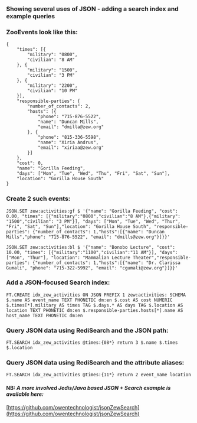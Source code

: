 ### Showing several uses of JSON - adding a search index and example queries

### ZooEvents look like this:
``` 
{
	"times": [{
		"military": "0800",
		"civilian": "8 AM"
	}, {
		"military": "1500",
		"civilian": "3 PM"
	}, {
		"military": "2200",
		"civilian": "10 PM"
	}],
	"responsible-parties": {
		"number_of_contacts": 2,
		"hosts": [{
			"phone": "715-876-5522",
			"name": "Duncan Mills",
			"email": "dmilla@zew.org"
		}, {
			"phone": "815-336-5598",
			"name": "Xiria Andrus",
			"email": "xiriaa@zew.org"
		}]
	},
	"cost": 0,
	"name": "Gorilla Feeding",
	"days": ["Mon", "Tue", "Wed", "Thu", "Fri", "Sat", "Sun"],
	"location": "Gorilla House South"
}
```

### Create 2 such events:

``` 
JSON.SET zew:activities:gf $ '{"name": "Gorilla Feeding", "cost": 0.00, "times": [{"military":"0800","civilian":"8 AM"},{"military": "1500","civilian": "3 PM"}], "days": ["Mon", "Tue", "Wed", "Thur", "Fri", "Sat", "Sun"],"location": "Gorilla House South", "responsible-parties": {"number_of_contacts": 1,"hosts":[{"name": "Duncan Mills","phone": "715-876-5522", "email": "dmills@zew.org"}]}}'
```

``` 
JSON.SET zew:activities:bl $ '{"name": "Bonobo Lecture", "cost": 10.00, "times": [{"military":"1100","civilian":"11 AM"}], "days": ["Mon", "Thur"], "location": "Mammalian Lecture Theater","responsible-parties": {"number_of_contacts": 1,"hosts":[{"name": "Dr. Clarissa Gumali", "phone": "715-322-5992", "email": "cgumali@zew.org"}]}}'
```

### Add a JSON-focused Search index:
``` 
FT.CREATE idx_zew_activities ON JSON PREFIX 1 zew:activities: SCHEMA $.name AS event_name TEXT PHONETIC dm:en $.cost AS cost NUMERIC $.times[*].military AS times TAG $.days.* AS days TAG $.location AS location TEXT PHONETIC dm:en $.responsible-parties.hosts[*].name AS host_name TEXT PHONETIC dm:en
```

### Query JSON data using RediSearch and the JSON path:

``` 
FT.SEARCH idx_zew_activities @times:{08*} return 3 $.name $.times $.location
```

### Query JSON data using RediSearch and the attribute aliases:
``` 
FT.SEARCH idx_zew_activities @times:{11*} return 2 event_name location
```

#### NB: <em> A more involved Jedis/Java based JSON + Search example is available here:</em>
[https://github.com/owentechnologist/jsonZewSearch](https://github.com/owentechnologist/jsonZewSearch)

